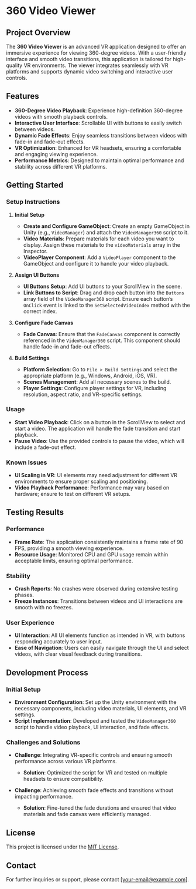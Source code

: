 # 360 Video Viewer

## Project Overview

The **360 Video Viewer** is an advanced VR application designed to offer an immersive experience for viewing 360-degree videos. With a user-friendly interface and smooth video transitions, this application is tailored for high-quality VR environments. The viewer integrates seamlessly with VR platforms and supports dynamic video switching and interactive user controls.

## Features

- **360-Degree Video Playback**: Experience high-definition 360-degree videos with smooth playback controls.
- **Interactive User Interface**: Scrollable UI with buttons to easily switch between videos.
- **Dynamic Fade Effects**: Enjoy seamless transitions between videos with fade-in and fade-out effects.
- **VR Optimization**: Enhanced for VR headsets, ensuring a comfortable and engaging viewing experience.
- **Performance Metrics**: Designed to maintain optimal performance and stability across different VR platforms.

## Getting Started

### Setup Instructions

1. **Initial Setup**
   - **Create and Configure GameObject**: Create an empty GameObject in Unity (e.g., `VideoManager`) and attach the `VideoManager360` script to it.
   - **Video Materials**: Prepare materials for each video you want to display. Assign these materials to the `videoMaterials` array in the Inspector.
   - **VideoPlayer Component**: Add a `VideoPlayer` component to the GameObject and configure it to handle your video playback.

2. **Assign UI Buttons**
   - **UI Buttons Setup**: Add UI buttons to your ScrollView in the scene.
   - **Link Buttons to Script**: Drag and drop each button into the `Buttons` array field of the `VideoManager360` script. Ensure each button’s `OnClick` event is linked to the `SetSelectedVideoIndex` method with the correct index.

3. **Configure Fade Canvas**
   - **Fade Canvas**: Ensure that the `FadeCanvas` component is correctly referenced in the `VideoManager360` script. This component should handle fade-in and fade-out effects.

4. **Build Settings**
   - **Platform Selection**: Go to `File > Build Settings` and select the appropriate platform (e.g., Windows, Android, iOS, VR).
   - **Scenes Management**: Add all necessary scenes to the build.
   - **Player Settings**: Configure player settings for VR, including resolution, aspect ratio, and VR-specific settings.

### Usage

- **Start Video Playback**: Click on a button in the ScrollView to select and start a video. The application will handle the fade transition and start playback.
- **Pause Video**: Use the provided controls to pause the video, which will include a fade-out effect.

### Known Issues

- **UI Scaling in VR**: UI elements may need adjustment for different VR environments to ensure proper scaling and positioning.
- **Video Playback Performance**: Performance may vary based on hardware; ensure to test on different VR setups.

## Testing Results

### Performance

- **Frame Rate**: The application consistently maintains a frame rate of 90 FPS, providing a smooth viewing experience.
- **Resource Usage**: Monitored CPU and GPU usage remain within acceptable limits, ensuring optimal performance.

### Stability

- **Crash Reports**: No crashes were observed during extensive testing phases.
- **Freeze Instances**: Transitions between videos and UI interactions are smooth with no freezes.

### User Experience

- **UI Interaction**: All UI elements function as intended in VR, with buttons responding accurately to user input.
- **Ease of Navigation**: Users can easily navigate through the UI and select videos, with clear visual feedback during transitions.

## Development Process

### Initial Setup

- **Environment Configuration**: Set up the Unity environment with the necessary components, including video materials, UI elements, and VR settings.
- **Script Implementation**: Developed and tested the `VideoManager360` script to handle video playback, UI interaction, and fade effects.

### Challenges and Solutions

- **Challenge**: Integrating VR-specific controls and ensuring smooth performance across various VR platforms.
  - **Solution**: Optimized the script for VR and tested on multiple headsets to ensure compatibility.

- **Challenge**: Achieving smooth fade effects and transitions without impacting performance.
  - **Solution**: Fine-tuned the fade durations and ensured that video materials and fade canvas were efficiently managed.

## License

This project is licensed under the [MIT License](https://opensource.org/licenses/MIT).

## Contact

For further inquiries or support, please contact [your-email@example.com].
